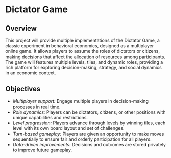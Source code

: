 # Dictator Game

## Overview
This project will provide multiple implementations of the Dictator Game, a classic experiment in behavioral economics, designed as a multiplayer online game. It allows players to assume the roles of dictators or citizens, making decisions that affect the allocation of resources among participants. The game will features multiple levels, tiles, and dynamic roles, providing a rich platform for exploring decision-making, strategy, and social dynamics in an economic context.

## Objectives
- *Multiplayer support:* Engage multiple players in decision-making processes in real time.
- *Role dynamics:* Players can be dictators, citizens, or other positions with unique capabilities and restrictions.
- *Level progression:* Players advance through levels by winning tiles, each level with its own board layout and set of challenges.
- *Turn-based gameplay:* Players are given an opportunity to make moves sequentially to ensure fair and orderly participation for all players.
- *Data-driven improvements:* Decisions and outcomes are stored privately to improve future gameplay. 
